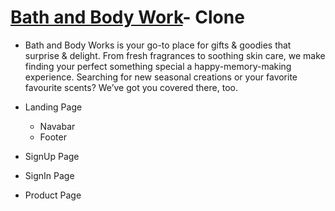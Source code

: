 # [Bath and Body Work](https://bathnbody.netlify.app/)- Clone
  - Bath and Body Works is your go-to place for gifts & goodies that surprise & delight. From fresh fragrances to soothing skin care, we make finding your perfect           something special a happy-memory-making experience. Searching for new seasonal creations or your favorite favourite scents? We’ve got you covered there, too. 
  
- Landing Page 
    - Navabar 
    - Footer
 
- SignUp Page
- SignIn Page
- Product Page
